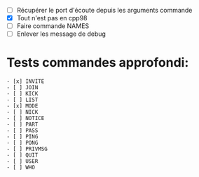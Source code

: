 - [ ] Récupérer le port d'écoute depuis les arguments commande
- [x] Tout n'est pas en cpp98
- [ ] Faire commande NAMES
- [ ] Enlever les message de debug

# Tests commandes approfondi:
	- [x] INVITE
	- [ ] JOIN
	- [ ] KICK
	- [ ] LIST
	- [x] MODE
	- [ ] NICK
	- [ ] NOTICE
	- [ ] PART
	- [ ] PASS
	- [ ] PING
	- [ ] PONG
	- [ ] PRIVMSG
	- [ ] QUIT
	- [ ] USER
	- [ ] WHO
